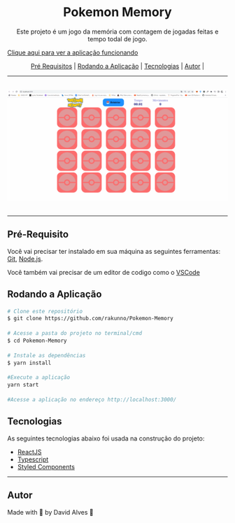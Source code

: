 <h1 align='center'>Pokemon Memory</h1>
<p align='center'>Este projeto é um jogo da memória com contagem de jogadas feitas e tempo todal de jogo.</p>
<p><a href='david-pokemon-memory.com'>Clique aqui para ver a aplicação funcionando</a></p>

<p align='center'>
<a href='#pré-requisito'>Pré Requisitos</a> |
<a href='#pré-requisito'>Rodando a Aplicação</a> |
<a href='#pré-requisito'>Tecnologias</a> |
<a href='#pré-requisito'>Autor</a> |
</p>
<hr>
<br>
<a href='https://rakunnotodolist.netlify.app/'>
<img src='./github/aplication.gif'>
</a>
<br>
<br>
<hr>




## Pré-Requisito

Você vai precisar ter instalado em sua máquina as seguintes ferramentas: <a href='https://git-scm.com/'>Git</a>, <a href='https://nodejs.org/en/'>Node.js</a>.

Você também vai precisar de um editor de codigo como o <a href='https://code.visualstudio.com/'>VSCode</a>

## Rodando a Aplicação
```bash
# Clone este repositório
$ git clone https://github.com/rakunno/Pokemon-Memory

# Acesse a pasta do projeto no terminal/cmd
$ cd Pokemon-Memory

# Instale as dependências
$ yarn install

#Execute a aplicação
yarn start

#Acesse a aplicação no endereço http://localhost:3000/
```

## Tecnologias
As seguintes tecnologias abaixo foi usada na construção do projeto:

- <a href='reactjs.org'>ReactJS</a>
- <a href='https://www.typescriptlang.org/'>Typescript</a>
- <a href='https://styled-components.com/'>Styled Components</a>
<hr>

## Autor
Made with 💜 by David Alves 👋